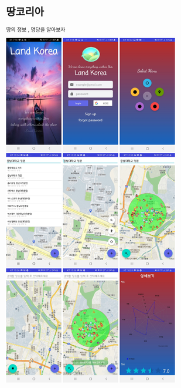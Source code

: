# 땅코리아
땅의 정보 , 명당을 알아보자

<p>
  <img src="https://github.com/mtjin/LandKorea_AndroidApp/blob/master/image/9.jpg" width="30%"></img>
<img src="https://github.com/mtjin/LandKorea_AndroidApp/blob/master/image/1.jpg" width="30%"></img>
<img src="https://github.com/mtjin/LandKorea_AndroidApp/blob/master/image/2.jpg" width="30%"></img>
<img src="https://github.com/mtjin/LandKorea_AndroidApp/blob/master/image/3.jpg" width="30%"></img>
<img src="https://github.com/mtjin/LandKorea_AndroidApp/blob/master/image/4.jpg" width="30%"></img>
<img src="https://github.com/mtjin/LandKorea_AndroidApp/blob/master/image/5.jpg" width="30%"></img>
<img src="https://github.com/mtjin/LandKorea_AndroidApp/blob/master/image/6.jpg" width="30%"></img>
<img src="https://github.com/mtjin/LandKorea_AndroidApp/blob/master/image/7.jpg" width="30%"></img>
<img src="https://github.com/mtjin/LandKorea_AndroidApp/blob/master/image/8.jpg" width="30%"></img>
